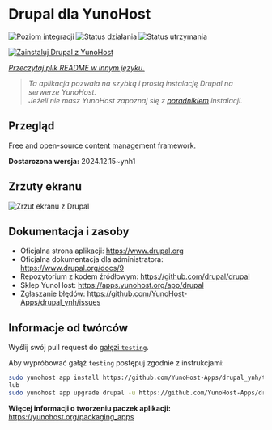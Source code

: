 <!--
To README zostało automatycznie wygenerowane przez <https://github.com/YunoHost/apps/tree/master/tools/readme_generator>
Nie powinno być ono edytowane ręcznie.
-->

# Drupal dla YunoHost

[![Poziom integracji](https://apps.yunohost.org/badge/integration/drupal)](https://ci-apps.yunohost.org/ci/apps/drupal/)
![Status działania](https://apps.yunohost.org/badge/state/drupal)
![Status utrzymania](https://apps.yunohost.org/badge/maintained/drupal)

[![Zainstaluj Drupal z YunoHost](https://install-app.yunohost.org/install-with-yunohost.svg)](https://install-app.yunohost.org/?app=drupal)

*[Przeczytaj plik README w innym języku.](./ALL_README.md)*

> *Ta aplikacja pozwala na szybką i prostą instalację Drupal na serwerze YunoHost.*  
> *Jeżeli nie masz YunoHost zapoznaj się z [poradnikiem](https://yunohost.org/install) instalacji.*

## Przegląd

Free and open-source content management framework.

**Dostarczona wersja:** 2024.12.15~ynh1

## Zrzuty ekranu

![Zrzut ekranu z Drupal](./doc/screenshots/screenshot.png)

## Dokumentacja i zasoby

- Oficjalna strona aplikacji: <https://www.drupal.org>
- Oficjalna dokumentacja dla administratora: <https://www.drupal.org/docs/9>
- Repozytorium z kodem źródłowym: <https://github.com/drupal/drupal>
- Sklep YunoHost: <https://apps.yunohost.org/app/drupal>
- Zgłaszanie błędów: <https://github.com/YunoHost-Apps/drupal_ynh/issues>

## Informacje od twórców

Wyślij swój pull request do [gałęzi `testing`](https://github.com/YunoHost-Apps/drupal_ynh/tree/testing).

Aby wypróbować gałąź `testing` postępuj zgodnie z instrukcjami:

```bash
sudo yunohost app install https://github.com/YunoHost-Apps/drupal_ynh/tree/testing --debug
lub
sudo yunohost app upgrade drupal -u https://github.com/YunoHost-Apps/drupal_ynh/tree/testing --debug
```

**Więcej informacji o tworzeniu paczek aplikacji:** <https://yunohost.org/packaging_apps>
